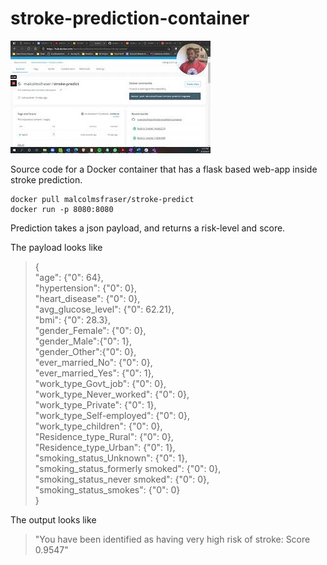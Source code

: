 # stroke-prediction-container

[![alt text](https://github.com/malcolmsfraser/stroke-prediction-container/blob/master/thumbnail.jpg)](https://youtu.be/zslng8DUUkw)  

Source code for a Docker container that has a flask based web-app inside stroke prediction.

```
docker pull malcolmsfraser/stroke-predict
docker run -p 8080:8080
```

Prediction takes a json payload, and returns a risk-level and score.

The payload looks like
>{  
    "age": {"0": 64},  
    "hypertension": {"0": 0},  
    "heart_disease": {"0": 0},  
    "avg_glucose_level": {"0": 62.21},  
    "bmi": {"0": 28.3},  
    "gender_Female": {"0": 0},    
    "gender_Male":{"0": 1},  
    "gender_Other":{"0": 0},  
    "ever_married_No": {"0": 0},  
    "ever_married_Yes": {"0": 1},  
    "work_type_Govt_job": {"0": 0},  
    "work_type_Never_worked": {"0": 0},  
    "work_type_Private": {"0": 1},  
    "work_type_Self-employed": {"0": 0},  
    "work_type_children": {"0": 0},  
    "Residence_type_Rural": {"0": 0},  
    "Residence_type_Urban": {"0": 1},  
    "smoking_status_Unknown": {"0": 1},  
    "smoking_status_formerly smoked": {"0": 0},  
    "smoking_status_never smoked": {"0": 0},  
    "smoking_status_smokes": {"0": 0}  
    }
    
The output looks like
>"You have been identified as having very high risk of stroke: Score 0.9547"

